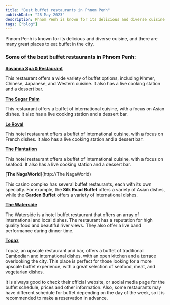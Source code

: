 ```yaml
---
title: "Best buffet restaurants in Phnom Penh"
publishDate: "28 May 2023"
description: Phnom Penh is known for its delicious and diverse cuisine
tags: ["blog"]
---
```


Phnom Penh is known for its delicious and diverse cuisine, and there are many great places to eat buffet in the city.

### Some of the best buffet restaurants in Phnom Penh:

[**Sovanna Spa & Restaurant**](https://www.facebook.com/sovannarestaurant/)

This restaurant offers a wide variety of buffet options, including Khmer, Chinese, Japanese, and Western cuisine. It also has a live cooking station and a dessert bar.

[**The Sugar Palm**](https://www.thesugarpalm.com/)

This restaurant offers a buffet of international cuisine, with a focus on Asian dishes. It also has a live cooking station and a dessert bar.

[**Le Royal**](https://www.raffles.com/phnom-penh/dining/restaurant-le-royal/)

This hotel restaurant offers a buffet of international cuisine, with a focus on French dishes. It also has a live cooking station and a dessert bar.

[**The Plantation**](https://theplantation.asia/)

This hotel restaurant offers a buffet of international cuisine, with a focus on seafood. It also has a live cooking station and a dessert bar.

[**The NagaWorld**](http://The NagaWorld)

This casino complex has several buffet restaurants, each with its own specialty. For example, the **Silk Road Buffet** offers a variety of Asian dishes, while the **Garden Buffet** offers a variety of international dishes.

[**The Waterside**](https://www.facebook.com/thewaterside.bar/)

The Waterside is a hotel buffet restaurant that offers an array of international and local dishes. The restaurant has a reputation for high quality food and beautiful river views. They also offer a live band performance during dinner time.

[**Topaz**](https://topaz-restaurant.com/)

Topaz, an upscale restaurant and bar, offers a buffet of traditional Cambodian and international dishes, with an open kitchen and a terrace overlooking the city. This place is perfect for those looking for a more upscale buffet experience, with a great selection of seafood, meat, and vegetarian dishes.

It is always good to check their official website, or social media page for the buffet schedule, prices and other information. Also, some restaurants may have different schedule for buffet depending on the day of the week, so it is recommended to make a reservation in advance.
